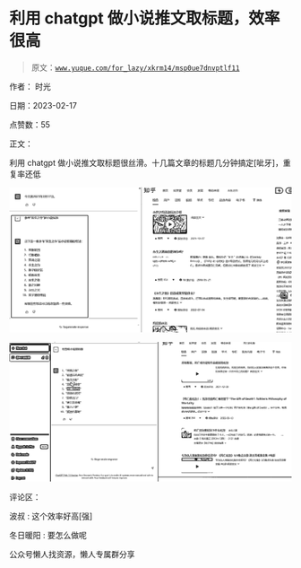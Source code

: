 # 利用 chatgpt 做小说推文取标题，效率很高

> 原文：[`www.yuque.com/for_lazy/xkrm14/msp0ue7dnvptlf11`](https://www.yuque.com/for_lazy/xkrm14/msp0ue7dnvptlf11)



作者： 时光



日期：2023-02-17



点赞数：55



正文：



利用 chatgpt 做小说推文取标题很丝滑。十几篇文章的标题几分钟搞定[呲牙]，重复率还低



![](img/12c172c9c84d046af3f178584eb9f49d.png)  

![](img/6d89b3bd1cd1e137e428fcf9873ae29c.png)  

评论区：



波叔 : 这个效率好高[强]



冬日暖阳 : 要怎么做呢



公众号懒人找资源，懒人专属群分享

</ne-p></ne-p>